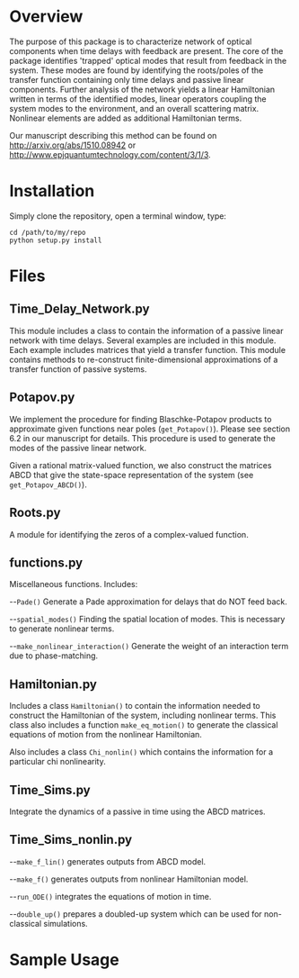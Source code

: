 # Overview
The purpose of this package is to characterize network of optical components
when time delays with feedback are present. The core of the package identifies
'trapped' optical modes that result from feedback in the system. These modes are
found by identifying the roots/poles of the transfer function containing only
time delays and passive linear components. Further analysis of the network
yields a linear Hamiltonian written in terms of the identified modes, linear
operators coupling the system modes to the environment, and an overall
scattering matrix. Nonlinear elements are added as additional Hamiltonian terms.

Our manuscript describing this method can be found on
http://arxiv.org/abs/1510.08942 or
http://www.epjquantumtechnology.com/content/3/1/3.

# Installation
Simply clone the repository, open a terminal window, type:

```
cd /path/to/my/repo
python setup.py install
```

# Files

## Time_Delay_Network.py
This module includes a class to contain the information of a passive linear
network with time delays.
Several examples are included in this module.
Each example includes matrices that yield a transfer function.
This module contains methods to re-construct finite-dimensional approximations
of a transfer function of passive systems.

## Potapov.py
We implement the procedure for finding Blaschke-Potapov
products to approximate given functions near poles (`get_Potapov()`).
Please see section 6.2 in
our manuscript for details.
This procedure is used to generate the modes of the passive linear network.

Given a rational matrix-valued function, we also construct the matrices ABCD
that give the state-space representation of the system (see `get_Potapov_ABCD()`).

## Roots.py
A module for identifying the zeros of a complex-valued function.

## functions.py
Miscellaneous functions. Includes:

--`Pade()` Generate a Pade approximation for delays that do NOT feed back.

--`spatial_modes()` Finding the spatial location of modes. This is necessary to
generate nonlinear terms.

--`make_nonlinear_interaction()` Generate the weight of an interaction term due
to phase-matching.

## Hamiltonian.py
Includes a class `Hamiltonian()` to contain the information needed to construct the
Hamiltonian of the system, including nonlinear terms.
This class also includes a function `make_eq_motion()` to generate the classical
equations of motion from the nonlinear Hamiltonian.

Also includes a class `Chi_nonlin()` which contains the information for a particular
chi nonlinearity.

## Time_Sims.py

Integrate the dynamics of a passive in time using the ABCD matrices.

## Time_Sims_nonlin.py

--`make_f_lin()` generates outputs from ABCD model.

--`make_f()` generates outputs from nonlinear Hamiltonian model.

--`run_ODE()` integrates the equations of motion in time.

--`double_up()` prepares a doubled-up system which can be used for non-classical
simulations.

# Sample Usage
